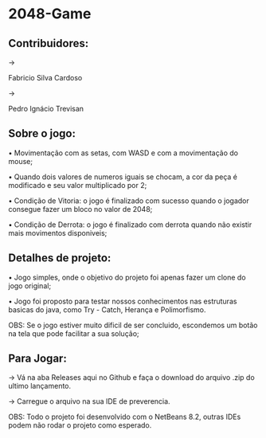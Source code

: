 # <h1>2048-Game </h1>

<h2>  Contribuidores: </h2> 

→ <p> Fabricio Silva Cardoso </p> 
→ <p> Pedro Ignácio Trevisan </p> 

<h2> Sobre o jogo: </h2>

• Movimentação com as setas, com WASD e com a movimentação do mouse;

• Quando dois valores de numeros iguais se chocam, a cor da peça é modificado e seu valor multiplicado por 2;

• Condição de Vitoria: o jogo é finalizado com sucesso quando o jogador consegue fazer um bloco no valor de 2048;

• Condição de Derrota: o jogo é finalizado com derrota quando não existir mais movimentos disponiveis;

<h2> Detalhes de projeto: </h2>

• Jogo simples, onde o objetivo do projeto foi apenas fazer um clone do jogo original;

• Jogo foi proposto para testar nossos conhecimentos nas estruturas basicas do java, como Try - Catch, Herança e Polimorfismo.

OBS: Se o jogo estiver muito dificil de ser concluido, escondemos um botão na tela que pode facilitar a sua solução;

<h2> Para Jogar: </h2>

→ Vá na aba Releases aqui no Github e faça o download do arquivo .zip do ultimo lançamento.

→ Carregue o arquivo na sua IDE de preverencia.

OBS: Todo o projeto foi desenvolvido com o NetBeans 8.2, outras IDEs podem não rodar o projeto como esperado.
